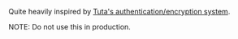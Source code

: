 Quite heavily inspired by [Tuta's authentication/encryption system](https://tuta.com/nl/encryption).

NOTE: Do not use this in production.
